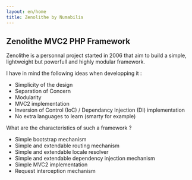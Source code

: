 ```yaml
---
layout: en/home
title: Zenolithe by Numabilis
---
```

<h2><a id="zenolithe-mvc2-php-framework" class="anchor" href="#zenolithe-mvc2-php-framework" aria-hidden="true"><span class="octicon octicon-link"></span></a>Zenolithe MVC2 PHP Framework</h2>

<p>Zenolithe is a personnal project started in 2006 that aim to build a simple, lightweight but powerfull and highly modular framework.</p>

<p>I have in mind the following ideas when developping it :</p>

<ul>
<li>Simplicity of the design</li>
<li>Separation of Concern</li>
<li>Modularity</li>
<li>MVC2 implementation</li>
<li>Inversion of Control (IoC) / Dependancy Injection (DI) implementation</li>
<li>No extra languages to learn (smarty for example)</li>
</ul>

<p>What are the characteristics of such a framework ?</p>

<ul>
<li>Simple bootstrap mechanism</li>
<li>Simple and extendable routing mechanism</li>
<li>Simple and extendable locale resolver</li>
<li>Simple and extendable dependency injection mechanism</li>
<li>Simple MVC2 implementation</li>
<li>Request interception mechanism</li>
</ul> 
